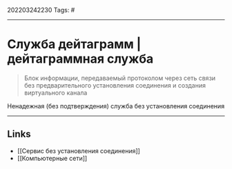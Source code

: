 202203242230
Tags: #

---

# Служба дейтаграмм | дейтаграммная служба
> Блок информации, передаваемый протоколом через сеть связи без предварительного установления соединения и создания виртуального канала

Ненадежная (без подтверждения) служба без установления соединения

---
## Links
- [[Сервис без установления соединения]]
- [[Компьютерные сети]]
